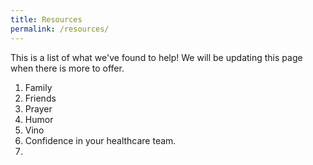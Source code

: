 ```yaml
---
title: Resources
permalink: /resources/
---
```


This is a list of what we've found to help!  We will be updating this page when there is more to offer.

1. Family
2. Friends
3. Prayer
4. Humor
5. Vino
6. Confidence in your healthcare team.
7. 
